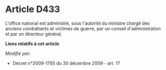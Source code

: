 # Article D433

L'office national est administré, sous l'autorité du       ministre chargé des anciens combattants et victimes de guerre, par
un conseil d'administration et par un directeur général.

**Liens relatifs à cet article**

_Modifié par_:

  - Décret n°2009-1755 du 30 décembre 2009 - art. 17

